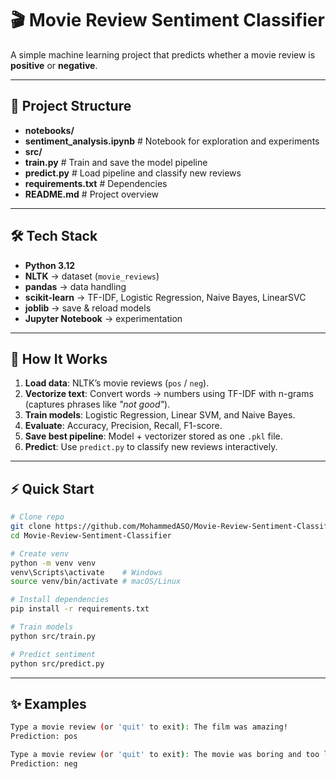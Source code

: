 # 🎬 Movie Review Sentiment Classifier  

A simple machine learning project that predicts whether a movie review is **positive** or **negative**.  

--------

## 📂 Project Structure
- **notebooks/**
- **sentiment_analysis.ipynb** # Notebook for exploration and experiments
- **src/**
- **train.py** # Train and save the model pipeline
- **predict.py** # Load pipeline and classify new reviews
- **requirements.txt** # Dependencies
- **README.md** # Project overview

--------

## 🛠️ Tech Stack
- **Python 3.12**
- **NLTK** → dataset (`movie_reviews`)
- **pandas** → data handling
- **scikit-learn** → TF-IDF, Logistic Regression, Naive Bayes, LinearSVC
- **joblib** → save & reload models
- **Jupyter Notebook** → experimentation

--------

## 🚀 How It Works
1. **Load data**: NLTK’s movie reviews (`pos` / `neg`).  
2. **Vectorize text**: Convert words → numbers using TF-IDF with n-grams (captures phrases like *"not good"*).  
3. **Train models**: Logistic Regression, Linear SVM, and Naive Bayes.  
4. **Evaluate**: Accuracy, Precision, Recall, F1-score.  
5. **Save best pipeline**: Model + vectorizer stored as one `.pkl` file.  
6. **Predict**: Use `predict.py` to classify new reviews interactively.  

--------

## ⚡ Quick Start
```bash
# Clone repo
git clone https://github.com/MohammedASO/Movie-Review-Sentiment-Classifier.git
cd Movie-Review-Sentiment-Classifier

# Create venv
python -m venv venv
venv\Scripts\activate    # Windows
source venv/bin/activate # macOS/Linux

# Install dependencies
pip install -r requirements.txt

# Train models
python src/train.py

# Predict sentiment
python src/predict.py
```

--------

## ✨ Examples
```bash
Type a movie review (or 'quit' to exit): The film was amazing!
Prediction: pos

Type a movie review (or 'quit' to exit): The movie was boring and too long.
Prediction: neg
```
